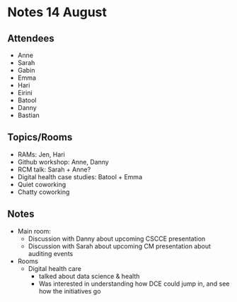 # Notes 14 August

## Attendees

* Anne
* Sarah
* Gabin
* Emma
* Hari
* Eirini
* Batool
* Danny
* Bastian

## Topics/Rooms

* RAMs: Jen, Hari
* Github workshop: Anne, Danny
* RCM talk: Sarah + Anne?
* Digital health case studies: Batool + Emma 
* Quiet coworking
* Chatty coworking

## Notes
* Main room:  
    * Discussion with Danny about upcoming CSCCE presentation
    * Discussion with Sarah about upcoming CM presentation about auditing events
* Rooms
    * Digital health care
        * talked about data science & health
        * Was interested in understanding how DCE could jump in, and see how the initiatives go
